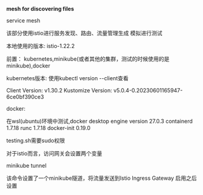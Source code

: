 

**mesh for discovering files**

service mesh

该部分使用istio进行服务发现、路由、流量管理生成
模拟进行测试

本地使用的版本:
istio-1.22.2

前置：
kubernetes,minikube(或者其他的集群，测试的时候使用的是minikube),docker

kubernetes版本:
使用kubectl version --client查看

Client Version: v1.30.2
Kustomize Version: v5.0.4-0.20230601165947-6ce0bf390ce3

docker:

在wsl(ubuntu)环境中测试,docker desktop 
engine version 27.0.3
containerd 1.7.18
runc 1.7.18
docker-init 0.19.0


testing.sh需要sudo权限

对于istio而言，访问网关会设置两个变量

minikube tunnel

该命令设置了一个minikube隧道，将流量发送到Istio Ingress Gateway
启用之后设置

